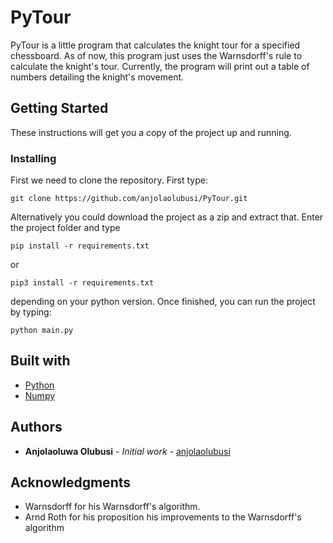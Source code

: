 # PyTour
PyTour is a little program that calculates the knight tour for a specified chessboard. As of now, this program just uses the Warnsdorff's rule to calculate the knight's tour. Currently, the program will print out a table of numbers detailing the knight's movement.

## Getting Started

These instructions will get you a copy of the project up and running.

### Installing

First we need to clone the repository. First type:
```
git clone https://github.com/anjolaolubusi/PyTour.git
```

Alternatively you could download the project as a zip and extract that.
Enter the project folder and type

```
pip install -r requirements.txt
```
or

```
pip3 install -r requirements.txt
```
depending on your python version.
Once finished, you can run the project by typing:
```
python main.py
```
## Built with
* [Python](https://www.python.org/)
* [Numpy](https://github.com/numpy/numpy)

## Authors
* **Anjolaoluwa Olubusi** - *Initial work* - [anjolaolubusi](https://github.com/anjolaolubusi/PyTour)

## Acknowledgments
* Warnsdorff for his Warnsdorff's algorithm.
* Arnd Roth for his proposition his improvements to the Warnsdorff's algorithm
